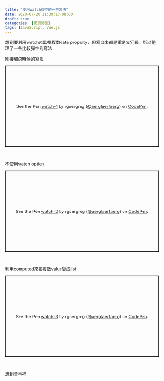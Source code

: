 ```yaml
---
title: "使用watch監控的一些寫法"
date: 2020-07-20T11:39:17+08:00
draft: true
categories: [網頁開發]
tags: [JavaScript, Vue.js]
---
```

想到要利用watch來監視複數data property，但寫出來都是重是又冗長，所以整理了一些比較彈性的寫法
<!--more-->
剛接觸的時候的寫法
<p class="codepen" data-height="265" data-theme-id="light" data-default-tab="js,result" data-user="aergfaerfaerg" data-slug-hash="gOaYGRW" style="height: 265px; box-sizing: border-box; display: flex; align-items: center; justify-content: center; border: 2px solid; margin: 1em 0; padding: 1em;" data-pen-title="watch-1">
  <span>See the Pen <a href="https://codepen.io/aergfaerfaerg/pen/gOaYGRW">
  watch-1</a> by rgsergreg (<a href="https://codepen.io/aergfaerfaerg">@aergfaerfaerg</a>)
  on <a href="https://codepen.io">CodePen</a>.</span>
</p>
<script async src="https://static.codepen.io/assets/embed/ei.js"></script>
  
  <br>
  
不使用watch option
<p class="codepen" data-height="265" data-theme-id="light" data-default-tab="js,result" data-user="aergfaerfaerg" data-slug-hash="eYJbmYw" style="height: 265px; box-sizing: border-box; display: flex; align-items: center; justify-content: center; border: 2px solid; margin: 1em 0; padding: 1em;" data-pen-title="watch-2">
  <span>See the Pen <a href="https://codepen.io/aergfaerfaerg/pen/eYJbmYw">
  watch-2</a> by rgsergreg (<a href="https://codepen.io/aergfaerfaerg">@aergfaerfaerg</a>)
  on <a href="https://codepen.io">CodePen</a>.</span>
</p>
<script async src="https://static.codepen.io/assets/embed/ei.js"></script>
  
  <br>
  
利用computed來把複數value變成list
<p class="codepen" data-height="265" data-theme-id="light" data-default-tab="js,result" data-user="aergfaerfaerg" data-slug-hash="rNxoaNX" style="height: 265px; box-sizing: border-box; display: flex; align-items: center; justify-content: center; border: 2px solid; margin: 1em 0; padding: 1em;" data-pen-title="watch-3">
  <span>See the Pen <a href="https://codepen.io/aergfaerfaerg/pen/rNxoaNX">
  watch-3</a> by rgsergreg (<a href="https://codepen.io/aergfaerfaerg">@aergfaerfaerg</a>)
  on <a href="https://codepen.io">CodePen</a>.</span>
</p>
<script async src="https://static.codepen.io/assets/embed/ei.js"></script>
  
  <br>
  
想到會再補